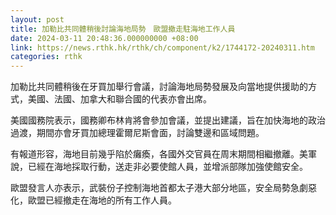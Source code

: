 ```yaml
---
layout: post
title: 加勒比共同體稍後討論海地局勢　歐盟撤走駐海地工作人員
date: 2024-03-11 20:48:36.000000000 +08:00
link: https://news.rthk.hk/rthk/ch/component/k2/1744172-20240311.htm
categories: rthk
---
```


加勒比共同體稍後在牙買加舉行會議，討論海地局勢發展及向當地提供援助的方式，美國、法國、加拿大和聯合國的代表亦會出席。

美國國務院表示，國務卿布林肯將會參加會議，並提出建議，旨在加快海地的政治過渡，期間亦會牙買加總理霍爾尼斯會面，討論雙邊和區域問題。

有報道形容，海地目前幾乎陷於癱瘓，各國外交官員在周末期間相繼撤離。美軍說，已經在海地採取行動，送走非必要使館人員，並增派部隊加強使館安全。

歐盟發言人亦表示，武裝份子控制海地首都太子港大部分地區，安全局勢急劇惡化，歐盟已經撤走在海地的所有工作人員。
